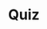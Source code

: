 ---
title: "Quiz"
passing_percentage: 70
layout: "test"
type: "test"
questions:
  - id: "q1"
    text: "What is the relationship between Organizations, Teams, and Workspaces in Layer5 Cloud?"
    type: "single-answer"
    marks: 2
    options:
      - id: "a"
        text: "Organizations contain multiple Teams, and Teams manage access to Workspaces and their resources"
        is_correct: true
      - id: "b"
        text: "Workspaces contain Organizations, which contain Teams"
      - id: "c"
        text: "Teams are independent of Organizations and Workspaces"
      - id: "d"
        text: "Organizations are managed within individual Workspaces"
  - id: "q2"
    text: "What are the methods available for adding users to an Organization in Layer5 Cloud?"
    type: "multiple-answers"
    marks: 2
    options:
      - id: "a"
        text: "Using an invite link"
        is_correct: true
      - id: "b"
        text: "Manual addition via Layer5 Cloud Users"
        is_correct: true
      - id: "c"
        text: "Automatic synchronization from external directories"
  - id: "q3"
    text: "What do users receive when they are added to an organization?"
    type: "single-answer"
    marks: 2
    options:
      - id: "a"
        text: "Full administrator privileges"
      - id: "b"
        text: "A set of default permissions"
        is_correct: true
      - id: "c"
        text: "No permissions until manually assigned"
      - id: "d"
        text: "Read-only access to all organization resources"
---